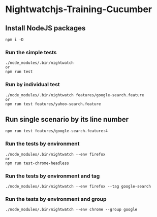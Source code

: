 # Nightwatchjs-Training-Cucumber

##  Install NodeJS packages
```
npm i -D
```

###  Run the simple tests
```
./node_modules/.bin/nightwatch
or
npm run test
```
### Run by individual test
```
./node_modules/.bin/nightwatch features/google-search.feature
or
npm run test features/yahoo-search.feature 
```
## Run single scenario by its line number
```
npm run test features/google-search.feature:4
```
### Run the tests by environment
```
./node_modules/.bin/nightwatch --env firefox
or
npm run test-chrome-headless
```
### Run the tests by environment and tag
```
./node_modules/.bin/nightwatch --env firefox --tag google-search
```
### Run the tests by environment and group
```
./node_modules/.bin/nightwatch --env chrome --group google
```
